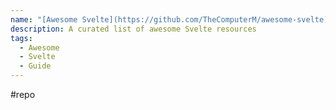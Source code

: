 ```yaml
---
name: "[Awesome Svelte](https://github.com/TheComputerM/awesome-svelte)"
description: A curated list of awesome Svelte resources
tags:
  - Awesome
  - Svelte
  - Guide
---
```

#repo